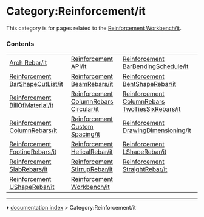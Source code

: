 # Category:Reinforcement/it
This category is for pages related to the [Reinforcement Workbench/it](Reinforcement_Workbench/it.md).

### Contents

|     |     |     |
| --- | --- | --- |
| [Arch Rebar/it](Arch_Rebar/it.md) | [Reinforcement API/it](Reinforcement_API/it.md) | [Reinforcement BarBendingSchedule/it](Reinforcement_BarBendingSchedule/it.md) |
| [Reinforcement BarShapeCutList/it](Reinforcement_BarShapeCutList/it.md) | [Reinforcement BeamRebars/it](Reinforcement_BeamRebars/it.md) | [Reinforcement BentShapeRebar/it](Reinforcement_BentShapeRebar/it.md) |
| [Reinforcement BillOfMaterial/it](Reinforcement_BillOfMaterial/it.md) | [Reinforcement ColumnRebars Circular/it](Reinforcement_ColumnRebars_Circular/it.md) | [Reinforcement ColumnRebars TwoTiesSixRebars/it](Reinforcement_ColumnRebars_TwoTiesSixRebars/it.md) |
| [Reinforcement ColumnRebars/it](Reinforcement_ColumnRebars/it.md) | [Reinforcement Custom Spacing/it](Reinforcement_Custom_Spacing/it.md) | [Reinforcement DrawingDimensioning/it](Reinforcement_DrawingDimensioning/it.md) |
| [Reinforcement FootingRebars/it](Reinforcement_FootingRebars/it.md) | [Reinforcement HelicalRebar/it](Reinforcement_HelicalRebar/it.md) | [Reinforcement LShapeRebar/it](Reinforcement_LShapeRebar/it.md) |
| [Reinforcement SlabRebars/it](Reinforcement_SlabRebars/it.md) | [Reinforcement StirrupRebar/it](Reinforcement_StirrupRebar/it.md) | [Reinforcement StraightRebar/it](Reinforcement_StraightRebar/it.md) |
| [Reinforcement UShapeRebar/it](Reinforcement_UShapeRebar/it.md) | [Reinforcement Workbench/it](Reinforcement_Workbench/it.md) |



---
⏵ [documentation index](../README.md) > Category:Reinforcement/it
